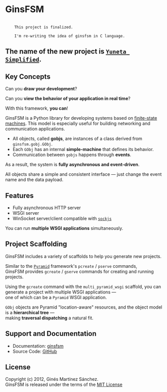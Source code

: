 # GinsFSM

```{note}

    This project is finalized.

    I'm re-writing the idea of ginsfsm in C language.

```

## The name of the new project is [`Yuneta Simplified`](https://github.com/artgins/yunetas).

## Key Concepts

Can you **draw your development**?

Can you **view the behavior of your application in real time**?

With this framework, **you can**!

GinsFSM is a Python library for developing systems based on [finite-state machines](http://en.wikipedia.org/wiki/Finite-state_machine).
This model is especially useful for building networking and communication applications.

- All objects, called **gobjs**, are instances of a class derived from `ginsfsm.gobj.GObj`.
- Each `GObj` has an internal **simple-machine** that defines its behavior.
- Communication between `gobjs` happens through **events**.

As a result, the system is **fully asynchronous and event-driven**.

All objects share a simple and consistent interface — just change the event name and the data payload.

## Features

- Fully asynchronous HTTP server  
- WSGI server  
- WinSocket server/client compatible with [`sockjs`](https://github.com/sockjs/sockjs-client)  

You can run **multiple WSGI applications** simultaneously.

## Project Scaffolding

GinsFSM includes a variety of scaffolds to help you generate new projects.

Similar to the [`Pyramid`](http://www.pylonsproject.org/) framework's `pcreate` / `pserve` commands,  
GinsFSM provides `gcreate` / `gserve` commands for creating and running projects.

Using the `gcreate` command with the `multi_pyramid_wsgi` scaffold, you can generate a project with multiple WSGI applications —  
one of which can be a `Pyramid` WSGI application.

`GObj` objects are Pyramid "location-aware" resources, and the object model is a **hierarchical tree** —  
making **traversal dispatching** a natural fit.

## Support and Documentation

- Documentation: [ginsfsm](https://pythonhosted.org/ginsfsm/index.html)  
- Source Code: [GitHub](https://github.com/artgins/yunetas)

## License

Copyright (c) 2012, Ginés Martínez Sánchez.  
GinsFSM is released under the terms of the [MIT License](http://www.opensource.org/licenses/mit-license)
